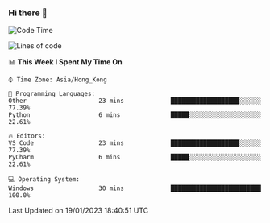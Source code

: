 ### Hi there 👋

<!--
**RoiexLee/RoiexLee** is a ✨ _special_ ✨ repository because its `README.md` (this file) appears on your GitHub profile.

Here are some ideas to get you started:

- 🔭 I’m currently working on ...
- 🌱 I’m currently learning ...
- 👯 I’m looking to collaborate on ...
- 🤔 I’m looking for help with ...
- 💬 Ask me about ...
- 📫 How to reach me: ...
- 😄 Pronouns: ...
- ⚡ Fun fact: ...
-->

<!--START_SECTION:waka-->
![Code Time](http://img.shields.io/badge/Code%20Time-130%20hrs%2052%20mins-blue)

![Lines of code](https://img.shields.io/badge/From%20Hello%20World%20I%27ve%20Written-3%20Thousand%20lines%20of%20code-blue)

📊 **This Week I Spent My Time On** 

```text
⌚︎ Time Zone: Asia/Hong_Kong

💬 Programming Languages: 
Other                    23 mins             ███████████████████░░░░░░   77.39% 
Python                   6 mins              █████░░░░░░░░░░░░░░░░░░░░   22.61%

🔥 Editors: 
VS Code                  23 mins             ███████████████████░░░░░░   77.39% 
PyCharm                  6 mins              █████░░░░░░░░░░░░░░░░░░░░   22.61%

💻 Operating System: 
Windows                  30 mins             █████████████████████████   100.0%

```


 Last Updated on 19/01/2023 18:40:51 UTC
<!--END_SECTION:waka-->

